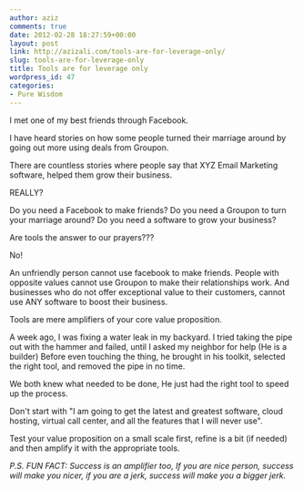 ```yaml
---
author: aziz
comments: true
date: 2012-02-28 18:27:59+00:00
layout: post
link: http://azizali.com/tools-are-for-leverage-only/
slug: tools-are-for-leverage-only
title: Tools are for leverage only
wordpress_id: 47
categories:
- Pure Wisdom
---
```


I met one of my best friends through Facebook.

I have heard stories on how some people turned their marriage around by going out more using deals from Groupon.

There are countless stories where people say that XYZ Email Marketing software, helped them grow their business.

REALLY?

Do you need a Facebook to make friends?
Do you need a Groupon to turn your marriage around?
Do you need a software to grow your business?

Are tools the answer to our prayers???

No!

An unfriendly person cannot use facebook to make friends.
People with opposite values cannot use Groupon to make their relationships work.
And businesses who do not offer exceptional value to their customers, cannot use ANY software to boost their business.

Tools are mere amplifiers of your core value proposition.

A week ago, I was fixing a water leak in my backyard. I tried taking the pipe out with the hammer and failed, until I asked my neighbor for help (He is a builder) Before even touching the thing, he brought in his toolkit, selected the right tool, and removed the pipe in no time.

We both knew what needed to be done, He just had the right tool to speed up the process.

Don't start with "I am going to get the latest and greatest software, cloud hosting, virtual call center, and all the features that I will never use".

Test your value proposition on a small scale first, refine is a bit (if needed) and then amplify it with the appropriate tools.

_P.S. FUN FACT: Success is an amplifier too,_
_If you are nice person, success will make you nicer,_
_if you are a jerk, success will make you a bigger jerk._
